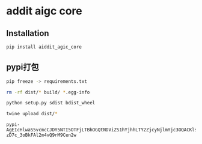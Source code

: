 addit aigc core
==============================

## Installation

```bash
pip install aiddit_agic_core
```

## pypi打包
```bash
pip freeze -> requirements.txt  
```

```bash
rm -rf dist/* build/ *.egg-info
```

```bash
python setup.py sdist bdist_wheel 
```

```bash
twine upload dist/*
```

````
pypi-AgEIcHlwaS5vcmcCJDY5NTI5OTFjLTBhOGQtNDViZS1hYjhhLTY2ZjcyNjlmYjc3OQACKlszLCJlM2UwZDYwZi1iMWI2LTQ4NzUtYmEzYS0yNjZmM2Q2NWMzNTYiXQAABiDNqD2GEDGWB1w50Sf-zD7c_3oBkFAl2m4vQ9rM9Cen2w
````